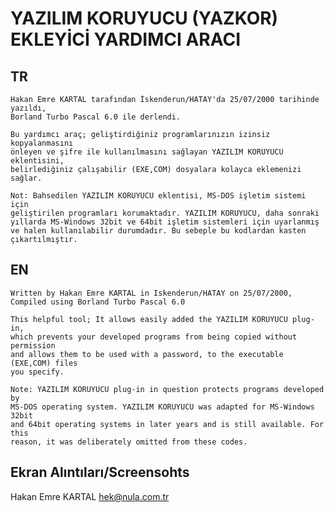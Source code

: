 # YAZILIM KORUYUCU (YAZKOR) EKLEYİCİ YARDIMCI ARACI

## TR
    Hakan Emre KARTAL tarafından İskenderun/HATAY'da 25/07/2000 tarihinde yazıldı,
    Borland Turbo Pascal 6.0 ile derlendi.

    Bu yardımcı araç; geliştirdiğiniz programlarınızın izinsiz kopyalanmasını
    önleyen ve şifre ile kullanılmasını sağlayan YAZILIM KORUYUCU eklentisini,
    belirlediğiniz çalışabilir (EXE,COM) dosyalara kolayca eklemenizi sağlar.

    Not: Bahsedilen YAZILIM KORUYUCU eklentisi, MS-DOS işletim sistemi için
    geliştirilen programları korumaktadır. YAZILIM KORUYUCU, daha sonraki
    yıllarda MS-Windows 32bit ve 64bit işletim sistemleri için uyarlanmış
    ve halen kullanılabilir durumdadır. Bu sebeple bu kodlardan kasten 
    çıkartılmıştır.

## EN
    Written by Hakan Emre KARTAL in Iskenderun/HATAY on 25/07/2000,
    Compiled using Borland Turbo Pascal 6.0

    This helpful tool; It allows easily added the YAZILIM KORUYUCU plug-in,
    which prevents your developed programs from being copied without permission
    and allows them to be used with a password, to the executable (EXE,COM) files
    you specify.

    Note: YAZILIM KORUYUCU plug-in in question protects programs developed by
    MS-DOS operating system. YAZILIM KORUYUCU was adapted for MS-Windows 32bit
    and 64bit operating systems in later years and is still available. For this
    reason, it was deliberately omitted from these codes.

## Ekran Alıntıları/Screensohts

Hakan Emre KARTAL
hek@nula.com.tr
